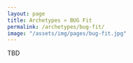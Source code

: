 ```yaml
---
layout: page
title: Archetypes » BUG Fit
permalink: /archetypes/bug-fit/
image: "/assets/img/pages/bug-fit.jpg"
---
```


TBD
